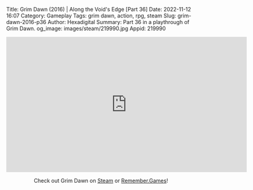 Title: Grim Dawn (2016) | Along the Void's Edge [Part 36]
Date: 2022-11-12 16:07
Category: Gameplay
Tags: grim dawn, action, rpg, steam
Slug: grim-dawn-2016-p36
Author: Hexadigital
Summary: Part 36 in a playthrough of Grim Dawn.
og_image: images/steam/219990.jpg
Appid: 219990

<center><iframe src="https://www.youtube.com/embed/d6Mr5rrBn5U?feature=oembed" allow="accelerometer; autoplay; encrypted-media; gyroscope; picture-in-picture" width="640" height="360" frameborder="0"></iframe>

Check out Grim Dawn on [Steam](https://store.steampowered.com/app/219990/?curator_clanid=34633900) or [Remember.Games](https://remember.games/game/178/)!</center>
